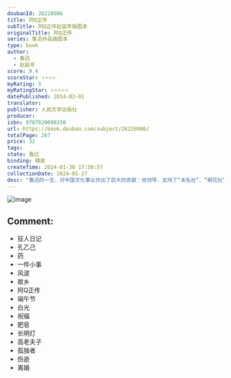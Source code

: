 ```yaml
---
doubanId: 26220986
title: 阿Q正传
subTitle: 阿Q正传赵延年插图本
originalTitle: 阿Q正传
series: 鲁迅作品插图本
type: book
author: 
  - 鲁迅
  - 赵延年
score: 9.4
scoreStar: ⭐⭐⭐⭐
myRating: 5
myRatingStar: ⭐⭐⭐⭐⭐
datePublished: 2014-03-01
translator: 
publisher: 人民文学出版社
producer: 
isbn: 9787020098330
url: https://book.douban.com/subject/26220986/
totalPage: 267
price: 32
tags: 
state: 看过
binding: 精装
createTime: 2024-01-30 17:50:57
collectionDate: 2024-01-27
desc: "鲁迅的一生，对中国文化事业作出了巨大的贡献：他领导、支持了“未名社”、“朝花社”等文学团体；主编了《国民新报副刊》〔乙种〕、《莽原》、《语丝》、《奔流》、《萌芽》、《译文》等文艺期刊；热忱关怀、积极培养青年作者；大力翻译外国进步文学作品和介绍国内外著名的绘画鲁迅、木刻；搜集、研究、整理大量的古典文学，编著《中国小说史略》、《汉文学史纲要》，整理《嵇康集》，辑录《会稽郡故书杂录》、《古小说钩沈》、《唐宋传奇录》、《小说旧闻钞》等等。1936年10月19日因肺结核病逝于上海，上海民众上万名自发举行公祭、送葬，葬于虹桥万国公墓。1956年，鲁迅遗体移葬虹口公园，毛泽东为重建的鲁迅墓题字。1938年出版《鲁迅全集》〔二十卷〕。中华人民共和国成立后，鲁迅著译已分别编为《鲁迅全集》〔十卷〕，《鲁迅译文集》〔十卷〕，《鲁迅日记》〔二卷〕，《鲁迅书信集》，并重印鲁...(展开全部)鲁迅的一生，对中国文化事业作出了巨大的贡献：他领导、支持了“未名社”、“朝花社”等文学团体；主编了《国民新报副刊》〔乙种〕、《莽原》、《语丝》、《奔流》、《萌芽》、《译文》等文艺期刊；热忱关怀、积极培养青年作者；大力翻译外国进步文学作品和介绍国内外著名的绘画鲁迅、木刻；搜集、研究、整理大量的古典文学，编著《中国小说史略》、《汉文学史纲要》，整理《嵇康集》，辑录《会稽郡故书杂录》、《古小说钩沈》、《唐宋传奇录》、《小说旧闻钞》等等。1936年10月19日因肺结核病逝于上海，上海民众上万名自发举行公祭、送葬，葬于虹桥万国公墓。1956年，鲁迅遗体移葬虹口公园，毛泽东为重建的鲁迅墓题字。1938年出版《鲁迅全集》〔二十卷〕。中华人民共和国成立后，鲁迅著译已分别编为《鲁迅全集》〔十卷〕，《鲁迅译文集》〔十卷〕，《鲁迅日记》〔二卷〕，《鲁迅书信集》，并重印鲁迅编校的古籍多种。1981年出版了《鲁迅全集》〔十六卷〕。北京、上海、绍兴、广州、厦门等地先后建立了鲁迅博物馆、纪念馆等。鲁迅的小说、散文、诗歌、杂文共数十篇〔首〕被选入中、小学语文课本。小说《祝福》、《阿Q正传》、《药》等先后被改编成电影。鲁迅-中国著名文学家、思想家、评论家、革命家。真名：周树人（1881年9月25日－1936年10月20日），原名周樟寿，字豫山、豫亭（后改为豫才）以笔名鲁迅闻名于世。身高161厘米。浙江绍兴人，为20世纪中国的重要作家，新文化运动的领导人、左翼文化运动的支持者，中国现代文学的开山巨匠。中华人民共和国的评价为现代文学家、思想家、革命家。鲁迅的作品包括杂文、短篇小说、评论、散文、翻译作品，对于五四运动以后的中国文学产生了深刻的影响。鲁迅〔1881年9月25日～1936年10月19日〕，中国文学家、思想家和革命家。原名周树人，字豫才，浙江绍兴人。出身于败落封建家庭。青年时代受进化论、尼采超人哲学和托尔斯泰博爱思想的影响。1902年去日本留学，原在仙台医学院学医，后从事文艺工作，企图用以改变国民精神。1905—1907年，参加革命党人的活动，发表了《摩罗诗...(展开全部)鲁迅-中国著名文学家、思想家、评论家、革命家。真名：周树人（1881年9月25日－1936年10月20日），原名周樟寿，字豫山、豫亭（后改为豫才）以笔名鲁迅闻名于世。身高161厘米。浙江绍兴人，为20世纪中国的重要作家，新文化运动的领导人、左翼文化运动的支持者，中国现代文学的开山巨匠。中华人民共和国的评价为现代文学家、思想家、革命家。鲁迅的作品包括杂文、短篇小说、评论、散文、翻译作品，对于五四运动以后的中国文学产生了深刻的影响。鲁迅〔1881年9月25日～1936年10月19日〕，中国文学家、思想家和革命家。原名周树人，字豫才，浙江绍兴人。出身于败落封建家庭。青年时代受进化论、尼采超人哲学和托尔斯泰博爱思想的影响。1902年去日本留学，原在仙台医学院学医，后从事文艺工作，企图用以改变国民精神。1905—1907年，参加革命党人的活动，发表了《摩罗诗力说》、《文化偏至论》等论文。期间曾回国奉母命结鲁迅婚，夫人朱安。1909年，与其弟周作人一起合译《域外小说集》，介绍外国文学。同年回国，先后在杭州、绍兴任教。辛亥革命后，曾任南京临时政府和北京政府教育部部员、佥事等职，兼在北京大学、女子师范大学等校授课。1918年5月，首次用“鲁迅”的笔名，发表中国现代文学史上第一篇白话小说《狂人日记》，奠定了新文学运动的基石。五四运动前后，参加《新青年》杂志工作，成为“五四”新文化运动的主将。1918年到1926年间，陆续创作出版了小说集《呐喊》、《彷徨》、论文集《坟》、散文诗集《野草》、散文集《朝花夕拾》、杂文集《热风》、《华盖集》、《华盖集续编》等专集。其中，1921年12月发表的中篇小说《阿Q正传》，是中国现代文学史上的不朽杰作。1926年8月，因支持北京学生爱国运动，为北洋军阀政府所通缉，南下到厦门大学任中文系主任。1927年1月，到当时的革命中心广州，在中山大学任教务主任。1927年10月到达上海，开始与其学生许广平同居。1929年，儿子周海婴出世。1930年起，先后参加中国自由运动大同盟。中国左翼作家联盟和中国民权保障同盟，反抗国民党政府的独裁统治和政治迫害。从1927年到1936年，创作了历史小说集《故事新编》中的大部分作品和大量的杂文，收辑在《而已集》、《三闲集》、《二心集》、《南腔北调集》、《伪自由书》、《准风月谈》、《花边文学》、《且介亭杂文》、《且介亭杂文二编》、《且介亭杂文末编》、《集外集》和《集外集拾遗》等专集中。鲁迅的一生，对中国文化事业作出了巨大的贡献：他领导、支持了“未名社”、“朝花社”等文学团体；主编了《国民新报副刊》〔乙种〕、《莽原》、《语丝》、《奔流》、《萌芽》、《译文》等文艺期刊；热忱关怀、积极培养青年作者；大力翻译外国进步文学作品和介绍国内外著名的绘画鲁迅、木刻；搜集、研究、整理大量的古典文学，编著《中国小说史略》、《汉文学史纲要》，整理《嵇康集》，辑录《会稽郡故书杂录》、《古小说钩沈》、《唐宋传奇录》、《小说旧闻钞》等等。1936年10月19日因肺结核病逝于上海，上海民众上万名自发举行公祭、送葬，葬于虹桥万国公墓。1956年，鲁迅遗体移葬虹口公园，毛泽东为重建的鲁迅墓题字。1938年出版《鲁迅全集》〔二十卷〕。中华人民共和国成立后，鲁迅著译已分别编为《鲁迅全集》〔十卷〕，《鲁迅译文集》〔十卷〕，《鲁迅日记》〔二卷〕，《鲁迅书信集》，并重印鲁迅编校的古籍多种。1981年出版了《鲁迅全集》〔十六卷〕。北京、上海、绍兴、广州、厦门等地先后建立了鲁迅博物馆、纪念馆等。鲁迅的小说、散文、诗歌、杂文共数十篇〔首〕被选入中、小学语文课本。小说《祝福》、《阿Q正传》、《药》等先后被改编成电影。"
---
```


![image](assets/s27734570.jpg)

Comment: 
---



  - 狂人日记
  - 孔乙己
  - 药
  - 一件小事
  - 风波
  - 故乡
  - 阿Q正传
  - 端午节
  - 白光
  - 祝福
  - 肥皂
  - 长明灯
  - 高老夫子
  - 孤独者
  - 伤逝
  - 离婚

